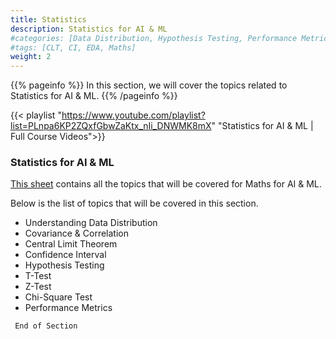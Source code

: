 ```yaml
---
title: Statistics
description: Statistics for AI & ML
#categories: [Data Distribution, Hypothesis Testing, Performance Metrics]
#tags: [CLT, CI, EDA, Maths]
weight: 2
---
```


{{% pageinfo %}}
In this section, we will cover the topics related to Statistics for AI & ML.
{{% /pageinfo %}}

{{< playlist "https://www.youtube.com/playlist?list=PLnpa6KP2ZQxfGbwZaKtx_nIi_DNWMK8mX" 
        "Statistics for AI & ML | Full Course Videos">}}

###  Statistics for AI & ML
[This sheet](https://docs.google.com/spreadsheets/d/1NUv9DrXJcFZs0SGHiLo8GSyCP58nR2_1lD1YDGzwC1A/edit?gid=1700540705#gid=1700540705) contains all the topics that will be covered for Maths for AI & ML.

Below is the list of topics that will be covered in this section.
- Understanding Data Distribution
- Covariance & Correlation
- Central Limit Theorem
- Confidence Interval
- Hypothesis Testing
- T-Test
- Z-Test
- Chi-Square Test
- Performance Metrics

``` End of Section```
